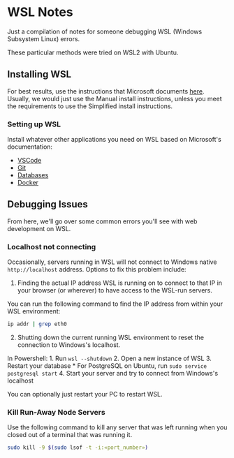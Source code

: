 # WSL Notes

Just a compilation of notes for someone debugging WSL (Windows Subsystem Linux)
errors.

These particular methods were tried on WSL2 with Ubuntu.

## Installing WSL

For best results, use the instructions that Microsoft documents
[here](https://docs.microsoft.com/en-us/windows/wsl/install-win10). Usually, we
would just use the Manual install instructions, unless you meet the requirements
to use the Simplified install instructions.

### Setting up WSL

Install whatever other applications you need on WSL based on Microsoft's
documentation:

* [VSCode](https://docs.microsoft.com/en-us/windows/wsl/tutorials/wsl-vscode)
* [Git](https://docs.microsoft.com/en-us/windows/wsl/tutorials/wsl-git)
* [Databases](https://docs.microsoft.com/en-us/windows/wsl/tutorials/wsl-database)
* [Docker](https://docs.microsoft.com/en-us/windows/wsl/tutorials/wsl-containers)

## Debugging Issues

From here, we'll go over some common errors you'll see with web development on
WSL.

### Localhost not connecting

Occasionally, servers running in WSL will not connect to Windows native
`http://localhost` address. Options to fix this problem include:

1. Finding the actual IP address WSL is running on to connect to that IP in your
   browser (or wherever) to have access to the WSL-run servers.

You can run the following command to find the IP address from within your WSL
environment:

```sh
ip addr | grep eth0
```

2. Shutting down the current running WSL environment to reset the connection to
   Windows's localhost.

In Powershell:
    1. Run `wsl --shutdown`
    2. Open a new instance of WSL
    3. Restart your database
        * For PostgreSQL on Ubuntu, run `sudo service postgresql start`
    4. Start your server and try to connect from Windows's localhost

You can optionally just restart your PC to restart WSL.

### Kill Run-Away Node Servers

Use the following command to kill any server that was left running when you
closed out of a terminal that was running it.

```sh
sudo kill -9 $(sudo lsof -t -i:«port_number»)
```
